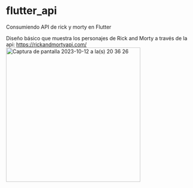 # flutter_api
Consumiendo API de rick y morty en Flutter

Diseño básico que muestra los personajes de Rick and Morty a través de la api: https://rickandmortyapi.com/
<img width="368" alt="Captura de pantalla 2023-10-12 a la(s) 20 36 26" src="https://github.com/paodiazs/flutter_api/assets/45045278/a67b593a-c630-4940-9c2c-c807093cd050">
